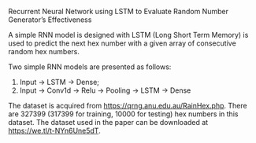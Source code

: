 Recurrent Neural Network using LSTM to Evaluate Random Number Generator’s Effectiveness

A simple RNN model is designed with LSTM (Long Short Term Memory) is used to predict the next hex number with a given array of consecutive random hex numbers.

Two simple RNN models are presented as follows:
1.	Input -> LSTM -> Dense;
2.	Input -> Conv1d -> Relu -> Pooling -> LSTM -> Dense

The dataset is acquired from https://qrng.anu.edu.au/RainHex.php. There are 327399 (317399 for training, 10000 for testing) hex numbers in this dataset. The dataset used in the paper can be downloaded at https://we.tl/t-NYn6Une5dT.
